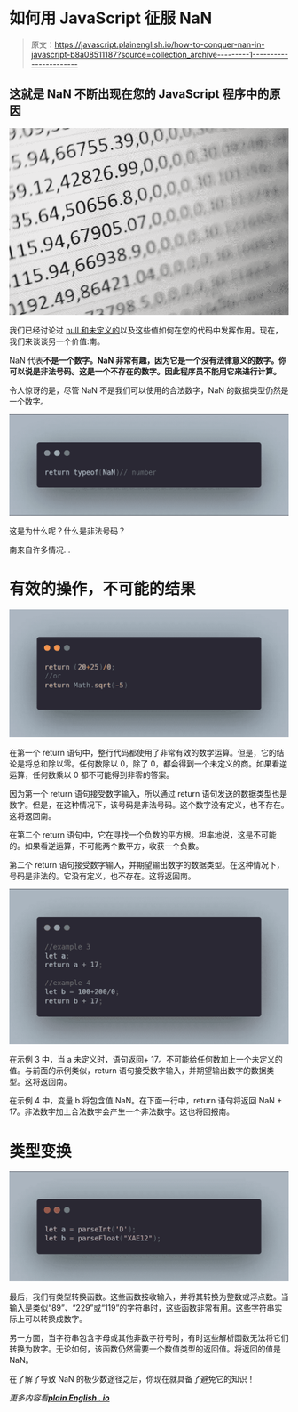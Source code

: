 # 如何用 JavaScript 征服 NaN

> 原文：<https://javascript.plainenglish.io/how-to-conquer-nan-in-javascript-b8a08511187?source=collection_archive---------1----------------------->

## 这就是 NaN 不断出现在您的 JavaScript 程序中的原因

![](img/7e4d5fc73528d5050bc06d2901c87721.png)

我们已经讨论过 [null 和未定义的](https://medium.com/@kyledeguzmanx/3-differences-between-null-and-undefined-fb93fedd4fe7)以及这些值如何在您的代码中发挥作用。现在，我们来谈谈另一个价值:南。

NaN 代表**不是一个数字。NaN 非常有趣，因为它是一个没有法律意义的数字。你可以说是非法号码。这是一个不存在的数字。因此程序员不能用它来进行计算。**

令人惊讶的是，尽管 NaN 不是我们可以使用的合法数字，NaN 的数据类型仍然是一个数字。

![](img/4b499505ebeee0835de3f604ff79f0ad.png)

这是为什么呢？什么是非法号码？

南来自许多情况…

# 有效的操作，不可能的结果

![](img/29dc1f46db7a8e031c087e52c2b583f2.png)

在第一个 return 语句中，整行代码都使用了非常有效的数学运算。但是，它的结论是将总和除以零。任何数除以 0，除了 0，都会得到一个未定义的商。如果看逆运算，任何数乘以 0 都不可能得到非零的答案。

因为第一个 return 语句接受数字输入，所以通过 return 语句发送的数据类型也是数字。但是，在这种情况下，该号码是非法号码。这个数字没有定义，也不存在。这将返回南。

在第二个 return 语句中，它在寻找一个负数的平方根。坦率地说，这是不可能的。如果看逆运算，不可能两个数平方，收获一个负数。

第二个 return 语句接受数字输入，并期望输出数字的数据类型。在这种情况下，号码是非法的。它没有定义，也不存在。这将返回南。

![](img/1f0e3b43f044f82fcd574efe130c421c.png)

在示例 3 中，当 a 未定义时，语句返回+ 17。不可能给任何数加上一个未定义的值。与前面的示例类似，return 语句接受数字输入，并期望输出数字的数据类型。这将返回南。

在示例 4 中，变量 b 将包含值 NaN。在下面一行中，return 语句将返回 NaN + 17。非法数字加上合法数字会产生一个非法数字。这也将回报南。

# 类型变换

![](img/ce0cb728fa96d7fe7b36acf4a080b429.png)

最后，我们有类型转换函数。这些函数接收输入，并将其转换为整数或浮点数。当输入是类似“89”、“229”或“119”的字符串时，这些函数非常有用。这些字符串实际上可以转换成数字。

另一方面，当字符串包含字母或其他非数字符号时，有时这些解析函数无法将它们转换为数字。无论如何，该函数仍然需要一个数值类型的返回值。将返回的值是 NaN。

在了解了导致 NaN 的极少数途径之后，你现在就具备了避免它的知识！

*更多内容看*[***plain English . io***](http://plainenglish.io/)